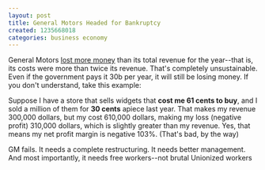 ```yaml
---
layout: post
title: General Motors Headed for Bankruptcy
created: 1235668018
categories: business economy
---
```

General Motors [lost more money](http://www.reuters.com/article/businessNews/idUSN2653343220090226) than its total revenue for the year--that is, its costs were more than twice its revenue. That's completely unsustainable. Even if the government pays it 30b per year, it will still be losing money. If you don't understand, take this example:

Suppose I have a store that sells widgets that <strong>cost me 61 cents to buy</strong>, and I sold a million of them for <strong>30 cents</strong> apiece last year. That makes my revenue 300,000 dollars, but my cost 610,000 dollars, making my loss (negative profit) 310,000 dollars, which is slightly greater than my revenue. Yes, that means my net profit margin is negative 103%. (That's bad, by the way)

GM fails. It needs a complete restructuring. It needs better management. And most importantly, it needs free workers--not brutal Unionized workers
